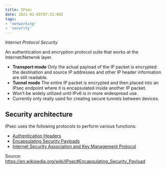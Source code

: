 ```yaml
---
title: IPsec
date: 2021-02-05T07:51:00Z
tags:
- 'networking'
- 'security'
---
```


_Internet Protocol Security_

An authentication and encryption protocol suite that works at the
Internet/Netwrok layer. 

* **Transport mode**
	Only the actual payload of the IP packet is encrypted: the destination and
	source IP addresses and other IP header information are still readable.
* **Tunnel mode**
	The entire IP packet is encrypted and then placed into an IPsec endpoint where
	it is encapsulated inside another IP packet. 
* Won't be widely utilized until IPv6 is in more widespread use.
* Currently only really used for creating secure tunnels between devices.

## Security architecture

IPsec uses the following protocols to perform various functions:

* [Authentication Headers](20220221080352-authentication-headers.md)
* [Encapsulating Security Payloads](20220221080412-encapsulating-security-payloads.md)
* [Internet Security Association and Key Management Protocol](20211222062102-internet-security-association-and-key-management-protocol.md)

Source: https://en.wikipedia.org/wiki/IPsec#Encapsulating_Security_Payload
